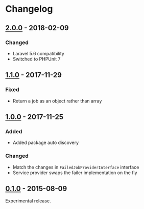 # Changelog

## [2.0.0](https://github.com/pmatseykanets/file-queue-failer/releases/tag/v2.0.0) - 2018-02-09

### Changed

- Laravel 5.6 compatibility
- Switched to PHPUnit 7

## [1.1.0](https://github.com/pmatseykanets/file-queue-failer/releases/tag/v1.1.0) - 2017-11-29

### Fixed

- Return a job as an object rather than array

## [1.0.0](https://github.com/pmatseykanets/file-queue-failer/releases/tag/v1.0.0) - 2017-11-25

### Added

- Added package auto discovery

### Changed

- Match the changes in `FailedJobProviderInterface` interface
- Service provider swaps the failer implementation on the fly

## [0.1.0](https://github.com/pmatseykanets/file-queue-failer/releases/tag/v0.1.0) - 2015-08-09

Experimental release.
